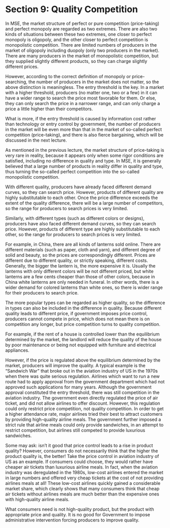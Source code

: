 # Section 9: Quality Competition

In MSE, the market structure of perfect or pure competition (price-taking) and perfect monopoly are regarded as two extremes. There are also two kinds of situations between these two extremes, one closer to perfect monopoly is oligopoly, and the other closer to perfect competition is monopolistic competition. There are limited numbers of producers in the market of oligopoly including duopoly (only two producers in the market). There are many producers in the market of monopolistic competition, but they supplied slightly different products, so they can charge slightly different prices.

However, according to the correct definition of monopoly or price-searching, the number of producers in the market does not matter, so the above distinction is meaningless. The entry threshold is the key. In a market with a higher threshold, producers (no matter one, two or a few) in it can have a wider range to search the price most favorable for them. Or else, they can only search the price in a narrower range, and can only charge a price a little higher than their competitors.

What is more, if the entry threshold is caused by information cost rather than technology or entry control by government, the number of producers in the market will be even more than that in the market of so-called perfect competition (price-taking), and there is also fierce bargaining, which will be discussed in the next lecture.

As mentioned in the previous lecture, the market structure of price-taking is very rare in reality, because it appears only when some rigor conditions are satisfied, including no difference in quality and type. In MSE, it is generally believed that a large number of products in reality differ in quality and type, thus turning the so-called perfect competition into the so-called monopolistic competition.

With different quality, producers have already faced different demand curves, so they can search price. However, products of different quality are highly substitutable to each other. Once the price difference exceeds the extent of the quality difference, there will be a large number of competitors, so the range for producers to search prices is very limited.

Similarly, with different types (such as different colors or designs), producers have also faced different demand curves, so they can search price. However, products of different type are highly substitutable to each other, so the range for producers to search prices is very limited.

For example, in China, there are all kinds of lanterns sold online. There are different materials (such as paper, cloth and yarn), and different degree of solid and beauty, so the prices are correspondingly different. Prices are different due to different quality, or strictly speaking, different costs. Generally, the bigger the lantern is, the more expensive it is. Usually the lanterns with only different colors will be not different priced, but white lanterns are a few cents cheaper than those of other colors, because in China white lanterns are only needed in funeral. In other words, there is a wider demand for colored lanterns than white ones, so there is wider range for their producers to search price.

The more popular types can be regarded as higher quality, so the difference in types can also be included in the difference in quality. Because different quality leads to different price, if government imposes price control, producers cannot compete in price, which does not mean there is on competition any longer, but price competition turns to quality competition.

For example, if the rent of a house is controlled lower than the equilibrium determined by the market, the landlord will reduce the quality of the house by poor maintenance or being not equipped with furniture and electrical appliances.

However, if the price is regulated above the equilibrium determined by the market, producers will improve the quality. A typical example is the “Sandwich War” that broke out in the aviation industry of US in the 1970s when there was quite serious regulation. Airlines which want to run a new route had to apply approval from the government department which had not approved such applications for many years. Although the government approval constituted the entry threshold, there was still competition in the aviation industry. The government even directly regulated the price of air ticket, and did not allow airlines to offer discount. However, this regulation could only restrict price competition, not quality competition. In order to get a higher attendance rate, major airlines tried their best to attract customers by providing high-quality airline meals. The government further imposed a strict rule that airline meals could only provide sandwiches, in an attempt to restrict competition, but airlines still competed to provide luxurious sandwiches.

Some may ask: isn’t it good that price control leads to a rise in product quality? However, consumers do not necessarily think that the higher the product quality is, the better! Take the price control in aviation industry of US as an example. If consumers could choose, they would rather have cheaper air tickets than luxurious airline meals. In fact, when the aviation industry was deregulated in the 1980s, low-cost airlines entered the market in large numbers and offered very cheap tickets at the cost of not providing airlines meals at all! These low-cost airlines quickly gained a considerable market share, which clearly shows that many consumers think that cheap air tickets without airlines meals are much better than the expensive ones with high-quality airline meals.

What consumers need is not high-quality product, but the product with appropriate price and quality. It is no good for Government to impose administrative intervention forcing producers to improve quality.
